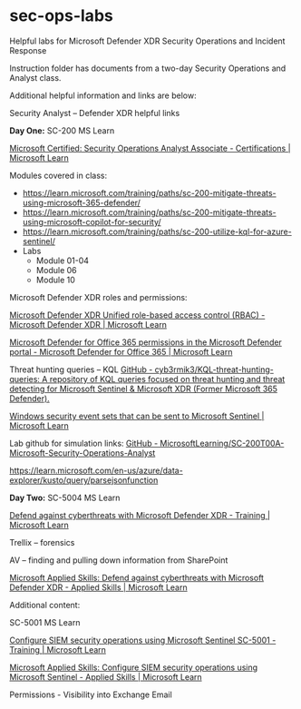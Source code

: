 # sec-ops-labs
Helpful labs for Microsoft Defender XDR Security Operations and Incident Response

Instruction folder has documents from a two-day Security Operations and Analyst class.

Additional helpful information and links are below:

Security Analyst – Defender XDR helpful links

**Day One:**
SC-200 MS Learn

[Microsoft Certified: Security Operations Analyst Associate - Certifications | Microsoft Learn](https://learn.microsoft.com/en-us/credentials/certifications/security-operations-analyst/?practice-assessment-type=certification)

Modules covered in class:
-	https://learn.microsoft.com/training/paths/sc-200-mitigate-threats-using-microsoft-365-defender/
-	https://learn.microsoft.com/training/paths/sc-200-mitigate-threats-using-microsoft-copilot-for-security/
-	https://learn.microsoft.com/training/paths/sc-200-utilize-kql-for-azure-sentinel/
-	Labs
    - Module 01-04
    - Module 06
    - Module 10

Microsoft Defender XDR roles and permissions:

[Microsoft Defender XDR Unified role-based access control (RBAC) - Microsoft Defender XDR | Microsoft Learn
](https://learn.microsoft.com/en-us/defender-xdr/manage-rbac)

[Microsoft Defender for Office 365 permissions in the Microsoft Defender portal - Microsoft Defender for Office 365 | Microsoft Learn](https://learn.microsoft.com/en-us/defender-office-365/mdo-portal-permissions)

Threat hunting queries – KQL
[GitHub - cyb3rmik3/KQL-threat-hunting-queries: A repository of KQL queries focused on threat hunting and threat detecting for Microsoft Sentinel & Microsoft XDR (Former Microsoft 365 Defender).
](https://github.com/cyb3rmik3/KQL-threat-hunting-queries)

[Windows security event sets that can be sent to Microsoft Sentinel | Microsoft Learn
](https://learn.microsoft.com/en-us/azure/sentinel/windows-security-event-id-reference)

Lab github for simulation links:
[GitHub - MicrosoftLearning/SC-200T00A-Microsoft-Security-Operations-Analyst 
](https://github.com/MicrosoftLearning/SC-200T00A-Microsoft-Security-Operations-Analyst)

https://learn.microsoft.com/en-us/azure/data-explorer/kusto/query/parsejsonfunction

**Day Two:**
SC-5004 MS Learn

[Defend against cyberthreats with Microsoft Defender XDR - Training | Microsoft Learn
](https://learn.microsoft.com/en-us/training/paths/sc-5004-defend-against-cyberthreats-defender/)

Trellix – forensics

AV – finding and pulling down information from SharePoint

[Microsoft Applied Skills: Defend against cyberthreats with Microsoft Defender XDR - Applied Skills | Microsoft Learn
](https://learn.microsoft.com/en-us/credentials/applied-skills/defend-against-cyberthreats-with-microsoft-defender-xdr/)

Additional content:

SC-5001 MS Learn

[Configure SIEM security operations using Microsoft Sentinel SC-5001 - Training | Microsoft Learn
](https://learn.microsoft.com/en-us/training/paths/configure-security-information-event-management-operations-using-microsoft-sentinel/)

[Microsoft Applied Skills: Configure SIEM security operations using Microsoft Sentinel - Applied Skills | Microsoft Learn
](https://learn.microsoft.com/en-us/credentials/applied-skills/configure-siem-security-operations-using-microsoft-sentinel/)

Permissions - Visibility into Exchange Email


